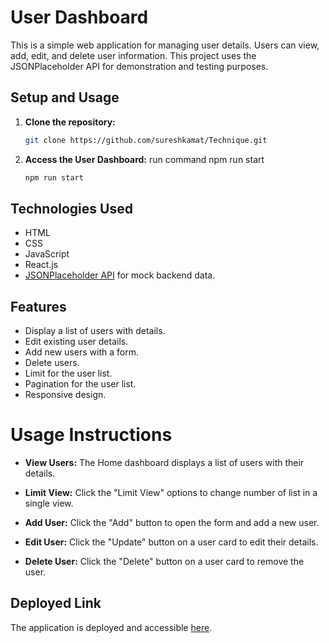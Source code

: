 # User Dashboard

This is a simple web application for managing user details. 
Users can view, add, edit, and delete user information. 
This project uses the JSONPlaceholder API for demonstration and testing purposes.

## Setup and Usage

1. **Clone the repository:**

   ```bash
   git clone https://github.com/sureshkamat/Technique.git
   ```

1. **Access the User Dashboard:**
   run command npm run start
    ```bash
   npm run start
   ```

## Technologies Used

- HTML
- CSS
- JavaScript
- React.js
- [JSONPlaceholder API](https://jsonplaceholder.typicode.com/) for mock backend data.


## Features

- Display a list of users with details.
- Edit existing user details.
- Add new users with a form.
- Delete users.
- Limit for the user list.
- Pagination for the user list.
- Responsive design.


# Usage Instructions

- **View Users:**
  The Home dashboard displays a list of users with their details.

- **Limit View:**
  Click the "Limit View" options to change number of list in a single view.
  
- **Add User:**
  Click the "Add" button to open the form and add a new user.

- **Edit User:**
  Click the "Update" button on a user card to edit their details.

- **Delete User:**
  Click the "Delete" button on a user card to remove the user.



## Deployed Link

The application is deployed and accessible [here]().
